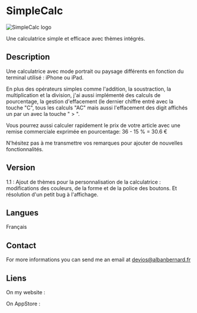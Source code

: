 # SimpleCalc

![SimpleCalc logo](https://albanbernard.fr/ABApps/SimpleCalc160.jpg)

Une calculatrice simple et efficace avec thèmes intégrés.

## Description

Une calculatrice avec mode portrait ou paysage différents en fonction du terminal utilisé : iPhone ou iPad.

En plus des opérateurs simples comme l'addition, la soustraction, la multiplication et la division, j'ai aussi implémenté des calculs de pourcentage, la gestion d'effacement (le dernier chiffre entré avec la touche "C", tous les calculs "AC" mais aussi l'effacement des digit affichés un par un avec la touche " > ".

Vous pourrez aussi calculer rapidement le prix de votre article avec une remise commerciale exprimée en pourcentage: 36 - 15 % = 30.6 €

N'hésitez pas à me transmettre vos remarques pour ajouter de nouvelles fonctionnalités.


## Version

1.1 : Ajout de thèmes pour la personnalisation de la calculatrice : modifications des couleurs, de la forme et de la police des boutons. Et résolution d'un petit bug à l'affichage.


## Langues

Français


## Contact

For more informations you can send me an email at  <devios@albanbernard.fr> 

## Liens

On my website : 

On AppStore : 

